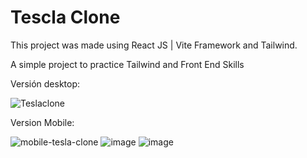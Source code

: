 # Tescla Clone 

This project was made using React JS | Vite Framework and Tailwind.

A simple project to practice Tailwind and Front End Skills

Versión desktop:

![Teslaclone](https://github.com/user-attachments/assets/d6ee9691-28a8-4d3a-acde-3d65536a26a1)

Version Mobile:


![mobile-tesla-clone](https://github.com/user-attachments/assets/21ea82df-0dd6-495b-9204-2cc9058dcdce)
![image](https://github.com/user-attachments/assets/2818937e-712e-437f-ac25-39aff3b9ac6b)
![image](https://github.com/user-attachments/assets/ae31d007-f1e8-4929-a643-042464b20827)
